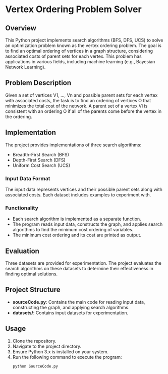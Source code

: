 # Vertex Ordering Problem Solver

## Overview
This Python project implements search algorithms (BFS, DFS, UCS) to solve an optimization problem known as the vertex ordering problem. The goal is to find an optimal ordering of vertices in a graph structure, considering associated costs of parent sets for each vertex. This problem has applications in various fields, including machine learning (e.g., Bayesian Network Learning).

## Problem Description
Given a set of vertices V1, ..., Vn and possible parent sets for each vertex with associated costs, the task is to find an ordering of vertices O that minimizes the total cost of the network. A parent set of a vertex Vi is consistent with an ordering O if all of the parents come before the vertex in the ordering.

## Implementation
The project provides implementations of three search algorithms:
- Breadth-First Search (BFS)
- Depth-First Search (DFS)
- Uniform Cost Search (UCS)

### Input Data Format
The input data represents vertices and their possible parent sets along with associated costs. Each dataset includes examples to experiment with.

### Functionality
- Each search algorithm is implemented as a separate function.
- The program reads input data, constructs the graph, and applies search algorithms to find the minimum cost ordering of variables.
- The minimum cost ordering and its cost are printed as output.

## Evaluation
Three datasets are provided for experimentation. The project evaluates the search algorithms on these datasets to determine their effectiveness in finding optimal solutions.

## Project Structure
- **sourceCode.py**: Contains the main code for reading input data, constructing the graph, and applying search algorithms.
- **datasets/**: Contains input datasets for experimentation.

## Usage
1. Clone the repository.
2. Navigate to the project directory.
3. Ensure Python 3.x is installed on your system.
4. Run the following command to execute the program:
   ```bash
   python SourceCode.py
